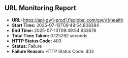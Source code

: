 ## URL Monitoring Report

- **URL:** https://api-gw1-prod1.fisglobal.com/gw/v1/health
- **Start Time:** 2025-07-13T09:49:54.808384
- **End Time:** 2025-07-13T09:49:54.933676
- **Total Time Taken:** 0.125292 seconds
- **HTTP Status Code:** 403
- **Status:** Failure
- **Failure Reason:** HTTP Status Code: 403
